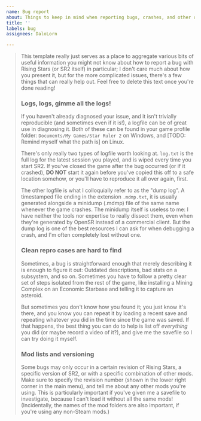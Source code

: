 ```yaml
---
name: Bug report
about: Things to keep in mind when reporting bugs, crashes, and other oversights
title: ''
labels: bug
assignees: DaloLorn

---
```


> This template really just serves as a place to aggregate various bits of useful information you might not know about how to report a bug with Rising Stars (or SR2 itself) in particular; I don't care much about how you present it, but for the more complicated issues, there's a few things that can really help out. Feel free to delete this text once you're done reading!
> 
> ### Logs, logs, gimme all the logs!
> If you haven't already diagnosed your issue, and it isn't trivially reproducible (and sometimes even if it is!), a logfile can be of great use in diagnosing it. Both of these can be found in your game profile folder: `Documents/My Games/Star Ruler 2` on Windows, and [TODO: Remind myself what the path is] on Linux.
> 
> There's only really two types of logfile worth looking at. `log.txt` is the full log for the latest session you played, and is wiped every time you start SR2. If you've closed the game after the bug occurred (or if it crashed), **DO NOT** start it again before you've copied this off to a safe location somehow, or you'll have to reproduce it all over again, first.
> 
> The other logfile is what I colloquially refer to as the "dump log". A timestamped file ending in the extension `.mdmp.txt`, it is usually generated alongside a minidump (.mdmp) file of the same name whenever the game crashes. The minidump itself is useless to me: I have neither the tools nor expertise to really dissect them, even when they're generated by OpenSR instead of a commercial client. But the dump log is one of the best resources I can ask for when debugging a crash, and I'm often completely lost without one.
> 
> ### Clean repro cases are hard to find
> Sometimes, a bug is straightforward enough that merely describing it is enough to figure it out: Outdated descriptions, bad stats on a subsystem, and so on. Sometimes you have to follow a pretty clear set of steps isolated from the rest of the game, like installing a Mining Complex on an Economic Starbase and telling it to capture an asteroid.
> 
> But sometimes you don't know how you found it; you just know it's there, and you know you can repeat it by loading a recent save and repeating whatever you did in the time since the game was saved.  If that happens, the best thing you can do to help is list off *everything* you did (or maybe record a video of it?), and give me the savefile so I can try doing it myself.
> 
> ### Mod lists and versioning
> Some bugs may only occur in a certain revision of Rising Stars, a specific version of SR2, or with a specific combination of other mods. Make sure to specify the revision number (shown in the lower right corner in the main menu), and tell me about any other mods you're using. This is particularly important if you've given me a savefile to investigate, because I can't load it without all the same mods! (Incidentally, the names of the mod folders are also important, if you're using any non-Steam mods.)
